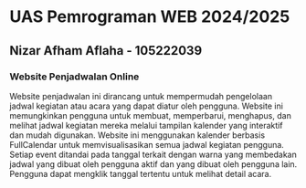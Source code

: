 <h1>UAS Pemrograman WEB 2024/2025</h1> 
<h2>Nizar Afham Aflaha - 105222039</h2>

<h3>Website Penjadwalan Online</h3>
<p>Website penjadwalan ini dirancang untuk mempermudah pengelolaan jadwal kegiatan atau acara yang dapat diatur oleh pengguna. Website ini memungkinkan pengguna untuk membuat, memperbarui, menghapus, dan melihat jadwal kegiatan mereka melalui tampilan kalender yang interaktif dan mudah digunakan. Website ini menggunakan kalender berbasis FullCalendar untuk memvisualisasikan semua jadwal kegiatan pengguna. Setiap event ditandai pada tanggal terkait dengan warna yang membedakan jadwal yang dibuat oleh pengguna aktif dan yang dibuat oleh pengguna lain. Pengguna dapat mengklik tanggal tertentu untuk melihat detail acara.</p>
